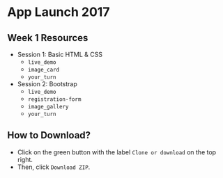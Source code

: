 # App Launch 2017

## Week 1 Resources
* Session 1: Basic HTML & CSS
  * `live_demo`
  * `image_card`
  * `your_turn`
* Session 2: Bootstrap
  * `live_demo`
  * `registration-form`
  * `image_gallery`
  * `your_turn`

## How to Download?
* Click on the green button with the label `Clone or download` on the top right.
* Then, click `Download ZIP`.

